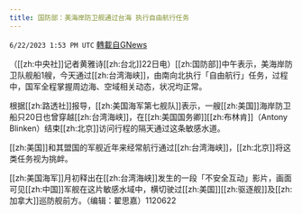 ```yaml
---
title: 国防部：美海岸防卫舰通过台海 执行自由航行任务
---
```

`6/22/2023 1:53 PM UTC` [轉載自GNews](https://gnews.org/articles/1403288)


（[[zh:中央社]]记者黄雅诗[[zh:台北]]22日电）[[zh:国防部]]中午表示，美海岸防卫队舰船1艘，今天通过[[zh:台湾海峡]]，由南向北执行「自由航行」任务，过程中，国军全程掌握周边海、空域相关动态，状况均正常。

根据[[zh:路透社]]报导，[[zh:美国海军第七舰队]]表示，一艘[[zh:美国]]海岸防卫船只20日也曾穿越[[zh:台湾海峡]]，在[[zh:美国国务卿]][[zh:布林肯]]（Antony Blinken）结束[[zh:北京]]访问行程的隔天通过这条敏感水道。

[[zh:美国]]和其盟国的军舰近年来经常航行通过[[zh:台湾海峡]]，[[zh:北京]]将这类任务视为挑衅。

[[zh:美国海军]]月初释出在[[zh:台湾海峡]]发生的一段「不安全互动」影片，画面可见[[zh:中国]]军舰在这片敏感水域中，横切驶过[[zh:美国]][[zh:驱逐舰]]及[[zh:加拿大]]巡防舰前方。（编辑：翟思嘉）1120622

